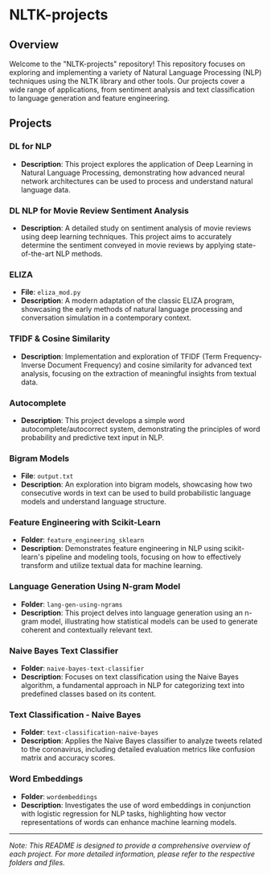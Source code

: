# NLTK-projects

## Overview
Welcome to the "NLTK-projects" repository! This repository focuses on exploring and implementing a variety of Natural Language Processing (NLP) techniques using the NLTK library and other tools. Our projects cover a wide range of applications, from sentiment analysis and text classification to language generation and feature engineering.

## Projects

### DL for NLP
- **Description**: This project explores the application of Deep Learning in Natural Language Processing, demonstrating how advanced neural network architectures can be used to process and understand natural language data.

### DL NLP for Movie Review Sentiment Analysis
- **Description**: A detailed study on sentiment analysis of movie reviews using deep learning techniques. This project aims to accurately determine the sentiment conveyed in movie reviews by applying state-of-the-art NLP methods.

### ELIZA
- **File**: `eliza_mod.py`
- **Description**: A modern adaptation of the classic ELIZA program, showcasing the early methods of natural language processing and conversation simulation in a contemporary context.

### TFIDF & Cosine Similarity
- **Description**: Implementation and exploration of TFIDF (Term Frequency-Inverse Document Frequency) and cosine similarity for advanced text analysis, focusing on the extraction of meaningful insights from textual data.

### Autocomplete
- **Description**: This project develops a simple word autocomplete/autocorrect system, demonstrating the principles of word probability and predictive text input in NLP.

### Bigram Models
- **File**: `output.txt`
- **Description**: An exploration into bigram models, showcasing how two consecutive words in text can be used to build probabilistic language models and understand language structure.

### Feature Engineering with Scikit-Learn
- **Folder**: `feature_engineering_sklearn`
- **Description**: Demonstrates feature engineering in NLP using scikit-learn's pipeline and modeling tools, focusing on how to effectively transform and utilize textual data for machine learning.

### Language Generation Using N-gram Model
- **Folder**: `lang-gen-using-ngrams`
- **Description**: This project delves into language generation using an n-gram model, illustrating how statistical models can be used to generate coherent and contextually relevant text.

### Naive Bayes Text Classifier
- **Folder**: `naive-bayes-text-classifier`
- **Description**: Focuses on text classification using the Naive Bayes algorithm, a fundamental approach in NLP for categorizing text into predefined classes based on its content.

### Text Classification - Naive Bayes
- **Folder**: `text-classification-naive-bayes`
- **Description**: Applies the Naive Bayes classifier to analyze tweets related to the coronavirus, including detailed evaluation metrics like confusion matrix and accuracy scores.

### Word Embeddings
- **Folder**: `wordembeddings`
- **Description**: Investigates the use of word embeddings in conjunction with logistic regression for NLP tasks, highlighting how vector representations of words can enhance machine learning models.

---

*Note: This README is designed to provide a comprehensive overview of each project. For more detailed information, please refer to the respective folders and files.*
